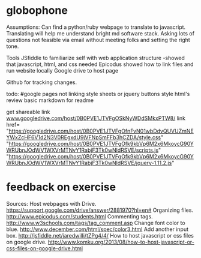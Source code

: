 # globophone
Assumptions:
Can find a python/ruby webpage to translate to javascript.
Translating will help me understand bright md software stack.
Asking lots of questions not feasible via email without meeting folks and setting the right tone.

Tools
JSfiddle to familiarize self with web application structure
-showed that javascript, html, and css needed
Epicodus showed how to link files and run website locally
Google drive to host page

Github for tracking changes.

todo:
#google pages not linking style sheets or jquery buttons
style html's
review basic markdown for readme

get shareable link
www.googledrive.com/host/0B0PVE1JTVFgOSkNyWDdSMkxPTW8/
link href= "https://googledrive.com/host/0B0PVE1JTVFgOfnFvN01wbDdvQUVUZmNEYWxZcHF6V1d2N3V0REgxdU9jVFNpSmFFb3hCZDA/style.css"
"https://googledrive.com/host/0B0PVE1JTVFgOfk9kbVp6M2x6MkoycG90YWRUbnJOdWV1WXVrMTNvY1RabjF3Tk0wNldRSVE/scripts.js"
"https://googledrive.com/host/0B0PVE1JTVFgOfk9kbVp6M2x6MkoycG90YWRUbnJOdWV1WXVrMTNvY1RabjF3Tk0wNldRSVE/jquery-1.11.2.js"
# feedback on exercise

Sources:
Host webpages with Drive. https://support.google.com/drive/answer/2881970?hl=en#
Organizing files. http://www.epicodus.com/students.html
Commenting tags. http://www.w3schools.com/tags/tag_comment.asp
Change font color to blue. http://www.december.com/html/spec/color3.html
Add another input box. http://jsfiddle.net/jaredwilli/tZPg4/4/
How to host javascript or css files on google drive. http://www.komku.org/2013/08/how-to-host-javascript-or-css-files-on-google-drive.html

